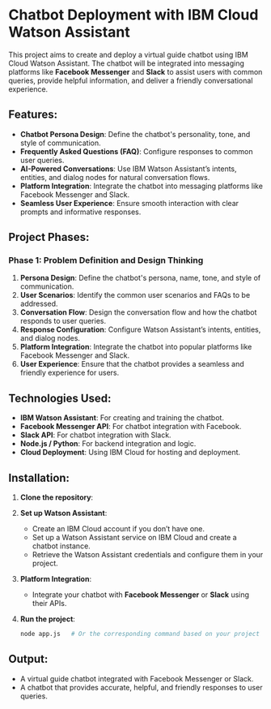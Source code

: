 # Chatbot Deployment with IBM Cloud Watson Assistant

This project aims to create and deploy a virtual guide chatbot using IBM Cloud Watson Assistant. The chatbot will be integrated into messaging platforms like **Facebook Messenger** and **Slack** to assist users with common queries, provide helpful information, and deliver a friendly conversational experience.

## Features:
- **Chatbot Persona Design**: Define the chatbot's personality, tone, and style of communication.
- **Frequently Asked Questions (FAQ)**: Configure responses to common user queries.
- **AI-Powered Conversations**: Use IBM Watson Assistant’s intents, entities, and dialog nodes for natural conversation flows.
- **Platform Integration**: Integrate the chatbot into messaging platforms like Facebook Messenger and Slack.
- **Seamless User Experience**: Ensure smooth interaction with clear prompts and informative responses.

## Project Phases:
### Phase 1: Problem Definition and Design Thinking
1. **Persona Design**: Define the chatbot's persona, name, tone, and style of communication.
2. **User Scenarios**: Identify the common user scenarios and FAQs to be addressed.
3. **Conversation Flow**: Design the conversation flow and how the chatbot responds to user queries.
4. **Response Configuration**: Configure Watson Assistant’s intents, entities, and dialog nodes.
5. **Platform Integration**: Integrate the chatbot into popular platforms like Facebook Messenger and Slack.
6. **User Experience**: Ensure that the chatbot provides a seamless and friendly experience for users.

## Technologies Used:
- **IBM Watson Assistant**: For creating and training the chatbot.
- **Facebook Messenger API**: For chatbot integration with Facebook.
- **Slack API**: For chatbot integration with Slack.
- **Node.js / Python**: For backend integration and logic.
- **Cloud Deployment**: Using IBM Cloud for hosting and deployment.

## Installation:

1. **Clone the repository**:
   
2. **Set up Watson Assistant**:
    - Create an IBM Cloud account if you don’t have one.
    - Set up a Watson Assistant service on IBM Cloud and create a chatbot instance.
    - Retrieve the Watson Assistant credentials and configure them in your project.

3. **Platform Integration**:
    - Integrate your chatbot with **Facebook Messenger** or **Slack** using their APIs.

4. **Run the project**:
    ```bash
    node app.js   # Or the corresponding command based on your project setup
    ```

## Output:
- A virtual guide chatbot integrated with Facebook Messenger or Slack.
- A chatbot that provides accurate, helpful, and friendly responses to user queries.

